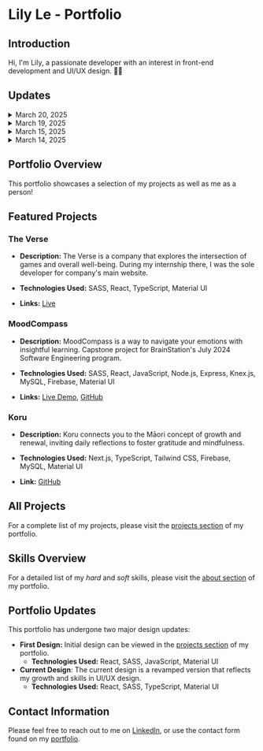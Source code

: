 # Lily Le - Portfolio

## Introduction

Hi, I'm Lily, a passionate developer with an interest in front-end development and UI/UX design. 👋🏻

## Updates
<details>
    <summary>March 20, 2025</summary>
    <p>Okay, making some progress! I started working on the page that will display all the posts. Got a few card placeholders up to work on the layout and also played around with what the cards for blog posts will consist of. Added a "Sort by" dropdown and will add functionality into it later. Need to work on the Resources and Error page. Hoping this weekend I can learn more about Sanity and publish my first post. Once that's done, I'll have to go back and refactor code where I can. Almost done! Cannot wait to share it. 😁</p>
</details>

<details>
    <summary>March 19, 2025</summary>
    <p>Great news! I finished applying the tablet and desktop breakpoints for the header and footer. I also finished making my FAQs and About page. Made them responsive as well. 🥹 Going to work on the Contact and Learning pages later. Oh, I decided on Sanity will be my headless CMS of choice!</p>
</details>

<details>
    <summary>March 15, 2025</summary>
    <p>I finally settled on a design, but it's pretty much similar to my portfolio. I love having a huge hero that takes up the entire viewport. 🫣 But I'll try to make my blog a bit more different from my portfolio. Finished the navigation menu, hero, and footer. Now... I will have to learn about headless CMS!
    </p>
</details>

<details>
    <summary>March 14, 2025</summary>
    <p>After several months of contemplating, I decided to add a blog to my portfolio. I have added the route to the app and been brainstorming on the design. I also did some work on the logo/hero and footer but... I think I'll go with a different design. 😅 I am starting to feel web design with good UX/UI is more difficult than writing code. Kudos to all the designers out there!
    </p>
</details>

## Portfolio Overview

This portfolio showcases a selection of my projects as well as me as a person!

## Featured Projects

### The Verse
- **Description:** The Verse is a company that explores the intersection of games and overall well-being. During my internship there, I was the sole developer for company's main website.

- **Technologies Used:** SASS, React, TypeScript, Material UI
 
- **Links:** [Live](https://versebuilding.com)

### MoodCompass
- **Description:** MoodCompass is a way to navigate your emotions with insightful learning. Capstone project for BrainStation's July 2024 Software Engineering program.

- **Technologies Used:** SASS, React, JavaScript, Node.js, Express, Knex.js, MySQL, Firebase, Material UI

- **Links:** [Live Demo](https://github.com/lilymtle/mood-compass), [GitHub](https://mood-compass.vercel.app/)

### Koru
- **Description:** Koru connects you to the Māori concept of growth and renewal, inviting daily reflections to foster gratitude and mindfulness.

- **Technologies Used:** Next.js, TypeScript, Tailwind CSS, Firebase, MySQL, Material UI

- **Link:** [GitHub](https://github.com/lilymtle/koru)

## All Projects

For a complete list of my projects, please visit the [projects section](http://lilyle.dev/#projects) of my portfolio.

## Skills Overview

For a detailed list of my *hard* and *soft* skills, please visit the [about section](http://lilyle.dev/#about) of my portfolio.

## Portfolio Updates

This portfolio has undergone two major design updates:

- **First Design:** Initial design can be viewed in the [projects section](http://lilyle.dev/#projects)
of my portfolio.
    - **Technologies Used:** React, SASS, JavaScript, Material UI
- **Current Design**: The current design is a revamped version that reflects my growth and skills in UI/UX design.
    - **Technologies Used:** React, SASS, TypeScript, Material UI

## Contact Information

Please feel free to reach out to me on [LinkedIn](https://www.linkedin.com/in/lilymtle/), or use the contact form found on my [portfolio](https://lilyle.dev).
